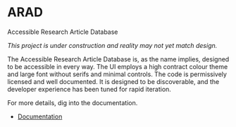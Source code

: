 # ARAD
Accessible Research Article Database

*This project is under construction and reality may not yet match design.*

The Accessible Research Article Database is, as the name implies, designed to be accessible in every way. The UI employs
a high contract colour theme and large font without serifs and minimal controls. The code is permissively licensed and
well documented. It is designed to be discoverable, and the developer experience has been tuned for rapid iteration.

For more details, dig into the documentation.

- [Documentation](./documentation/)
